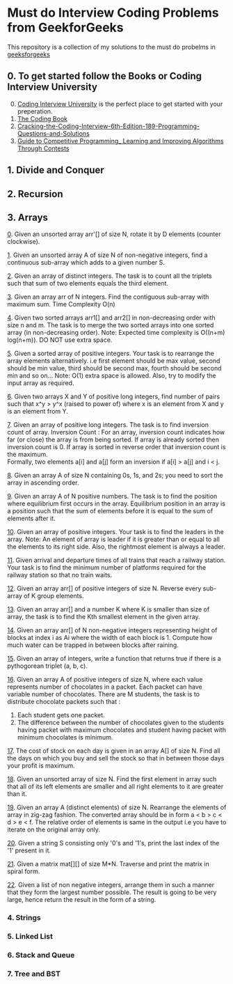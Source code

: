 # Must do Interview Coding Problems from GeekforGeeks

  This repository is a collection of my solutions to the must do probelms in [geeksforgeeks](https://www.geeksforgeeks.org/must-do-coding-questions-for-companies-like-amazon-microsoft-adobe/)

## 0. To get started follow the Books or Coding Interview University

  0. [Coding Interview University](https://github.com/jwasham/coding-interview-university) is the perfect place to get started with your preperation.
  1. [The Coding Book](https://github.com/Avinash987/Coding/blob/master/CodingBook.pdf)
  2. [Cracking-the-Coding-Interview-6th-Edition-189-Programming-Questions-and-Solutions](https://github.com/Avinash987/Coding/blob/master/Cracking-the-Coding-Interview-6th-Edition-189-Programming-Questions-and-Solutions.pdf)
  3. [Guide to Competitive Programming_ Learning and Improving Algorithms Through Contests](https://github.com/Avinash987/Coding/blob/master/Guide%20to%20Competitive%20Programming_%20Learning%20and%20Improving%20Algorithms%20Through%20Contests%20(%20PDFDrive.com%20).pdf)
    
  
## 1. Divide and Conquer

## 2. Recursion 

## 3. Arrays

   [0](https://github.com/Avinash987/Coding/blob/master/Arrays/0_Rotate_Array.cpp). Given an unsorted array arr'[] of size N, rotate it by D elements (counter clockwise).
  
   [1](https://github.com/Avinash987/Coding/blob/master/Arrays/1_Subarray_Sum.cpp).  Given an unsorted array A of size N of non-negative integers, find a continuous sub-array which adds to a given number S.
   
   [2](https://github.com/Avinash987/Coding/blob/master/Arrays/2_Counting_Triplets.cpp). Given an array of distinct integers. The task is to count all the triplets such that sum of two elements equals the third element.

  [3](https://github.com/Avinash987/Coding/blob/master/Arrays/3_Kadane_Algorithm.cpp). Given an array arr of N integers. Find the contiguous sub-array with       maximum sum. Time Complexity O(n)
  
  [4](https://github.com/Avinash987/Coding/blob/master/Arrays/4_Merge_Spaceless.cpp). Given two sorted arrays arr1[] and arr2[] in non-decreasing order with size   n and m.
  The task is to merge the two sorted arrays into one sorted array (in non-decreasing order).
  Note: Expected time complexity is O((n+m) log(n+m)). DO NOT use extra space.
  
  [5](https://github.com/Avinash987/Coding/blob/master/Arrays/5_Rearrange_Array_Alt.cpp). Given a sorted array of positive integers. Your task is to rearrange      the array elements alternatively.
    i.e first element should be max value, second should be min value, third should be second max, fourth should be second min and so on...
    Note: O(1) extra space is allowed. Also, try to modify the input array as required.
  
  [6](https://github.com/Avinash987/Coding/blob/master/Arrays/6_Num_Pairs.cpp). Given two arrays X and Y of positive long integers, find number of pairs such that x^y > y^x (raised to power of)
    where x is an element from X and y is an element from Y.
   
  [7](https://github.com/Avinash987/Coding/blob/master/Arrays/7_Inversion.cpp). Given an array of positive long integers. The task is to find inversion count of array.
    Inversion Count : For an array, inversion count indicates how far (or close) the array is from being sorted. If array is already sorted then inversion count is 0. If array is sorted in reverse order that inversion count is the maximum.   
    Formally, two elements a[i] and a[j] form an inversion if a[i] > a[j] and i < j.
    
  [8](https://github.com/Avinash987/Coding/blob/master/Arrays/8_Sort_0s_1s_2s.cpp). Given an array A of size N containing 0s, 1s, and 2s; you need to sort the array in ascending order.
   
  [9](https://github.com/Avinash987/Coding/blob/master/Arrays/9_Equillibrium_Point.cpp). Given an array A of N positive numbers. The task is to find the position where equilibrium first occurs in the array.
    Equilibrium position in an array is a position such that the sum of elements before it is equal to the sum of elements after it.
   
  [10](https://github.com/Avinash987/Coding/blob/master/Arrays/10_Leaders.cpp). Given an array of positive integers. Your task is to find the leaders in the array.
    Note: An element of array is leader if it is greater than or equal to all the elements to its right side. Also, the rightmost element is always a leader.
    
  [11](https://github.com/Avinash987/Coding/blob/dab51bc33a6837db0a7052d5560b547d90cc6134/Arrays/11_Min_Platforms.cpp). Given arrival and departure times of all trains that reach a railway station. Your task is to find the minimum number of platforms required for the railway station so that no train waits.
  
  [12](https://github.com/Avinash987/Coding/blob/master/Arrays/12_Rev_Ar_Grps.py). Given an array arr[] of positive integers of size N. Reverse every sub-array of K group elements.
  
  [13](https://github.com/Avinash987/Coding/blob/master/Arrays/13_kth_smallest_element.cpp). Given an array arr[] and a number K where K is smaller than size of array, the task is to find the Kth smallest element in the given array.
  
  [14](https://github.com/Avinash987/Coding/blob/master/Arrays/14_Trapping_Rain.py). Given an array arr[] of N non-negative integers representing height of blocks at index i as Ai where the width of each block is 1. Compute how much water can be trapped in between blocks after raining.
  
  [15](https://github.com/Avinash987/Coding/blob/master/Arrays/15_Pythogorean_Triplet.py). Given an array of integers, write a function that returns true if there is a pythogorean triplet (a, b, c).
  
  [16](https://github.com/Avinash987/Coding/blob/master/Arrays/16_Choclate_dist.py). Given an array A of positive integers of size N, where each value represents number of chocolates in a packet.
  Each packet can have variable number of chocolates.
  There are M students, the task is to distribute chocolate packets such that :
  1. Each student gets one packet.
  2. The difference between the number of chocolates given to the students having packet with maximum chocolates and student having packet with minimum chocolates is minimum.
  
  [17](https://github.com/Avinash987/Coding/blob/master/Arrays/17_Stock_Buy_Sell.py). The cost of stock on each day is given in an array A[] of size N. Find all the days on which you buy and sell the stock so that in between those days your profit is maximum.

  [18](https://github.com/Avinash987/Coding/blob/master/Arrays/18_Middle.py). Given an unsorted array of size N. Find the first element in array such that all of its left elements are smaller and all right elements to it are greater than it.

  [19](https://github.com/Avinash987/Coding/blob/master/Arrays/19_ZigZag.py). Given an array A (distinct elements) of size N. Rearrange the elements of array in zig-zag fashion. The converted array should be in form a < b > c < d > e < f. The relative order of elements is same in the output i.e you have to iterate on the original array only.

  [20](https://github.com/Avinash987/Coding/blob/master/Arrays/20_Last_index_1.py). Given a string S consisting only '0's and '1's, print the last index of the '1' present in it.
  
  [21](https://github.com/Avinash987/Coding/blob/master/Arrays/21_Spiral_Traversal.cpp). Given a matrix mat[][] of size M*N. Traverse and print the matrix in spiral form.
  
  [22](https://github.com/Avinash987/Coding/blob/master/Arrays/22_Largest_Num.cpp). Given a list of non negative integers, arrange them in such a manner that they form the largest number possible. The result is going to be very large, hence return the result in the form of a string.


### 4. Strings

### 5. Linked List

### 6. Stack and Queue

### 7. Tree and BST

